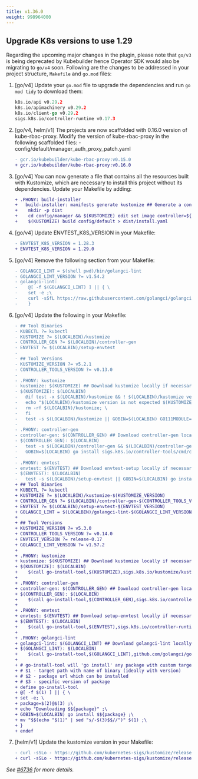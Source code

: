 ```yaml
---
title: v1.36.0
weight: 998964000
---
```


## Upgrade K8s versions to use 1.29

Regarding the upcoming major changes in the plugin, please note that `go/v3` is being deprecated by Kubebuilder hence Operator SDK would also be migrating to `go/v4` soon. Following are the changes to be addressed in your project structure, `Makefile` and `go.mod` files:
1) [go/v4] Update your `go.mod` file to upgrade the dependencies and run `go mod tidy` to download them:
   ```go
   k8s.io/api v0.29.2
   k8s.io/apimachinery v0.29.2
   k8s.io/client-go v0.29.2
   sigs.k8s.io/controller-runtime v0.17.3
   ```
2) [go/v4, helm/v1] The projects are now scaffolded with 0.16.0 version of kube-rbac-proxy. Modify the version of kube-rbac-proxy in the following scaffolded files: - config/default/manager_auth_proxy_patch.yaml     
   ```diff
   - gcr.io/kubebuilder/kube-rbac-proxy:v0.15.0
   + gcr.io/kubebuilder/kube-rbac-proxy:v0.16.0
   ```
3) [go/v4] You can now generate a file that contains all the resources built with Kustomize, which are necessary to install this project without its dependencies. Update your Makefile by adding: 
   ```diff
   + .PHONY: build-installer
   +   build-installer: manifests generate kustomize ## Generate a consolidated YAML with CRDs and deployment.
   +   	mkdir -p dist
   +   	cd config/manager && $(KUSTOMIZE) edit set image controller=${IMG}
   +   	$(KUSTOMIZE) build config/default > dist/install.yaml
   ```
4) [go/v4] Update ENVTEST_K8S_VERSION in your Makefile:
   ```diff
   - ENVTEST_K8S_VERSION = 1.28.3
   + ENVTEST_K8S_VERSION = 1.29.0
   ```
5) [go/v4] Remove the following section from your Makefile:
   ```diff
   - GOLANGCI_LINT = $(shell pwd)/bin/golangci-lint
   - GOLANGCI_LINT_VERSION ?= v1.54.2
   - golangci-lint:
   - 	@[ -f $(GOLANGCI_LINT) ] || { \
   - 	set -e ;\
   - 	curl -sSfL https://raw.githubusercontent.com/golangci/golangci-lint/master/install.sh | sh -s -- -b $(shell dirname $(GOLANGCI_LINT)) $(GOLANGCI_LINT_VERSION) ;\
   - 	}
   ```
6) [go/v4] Update the following in your Makefile:
   ```diff
   - ## Tool Binaries
   - KUBECTL ?= kubectl
   - KUSTOMIZE ?= $(LOCALBIN)/kustomize
   - CONTROLLER_GEN ?= $(LOCALBIN)/controller-gen
   - ENVTEST ?= $(LOCALBIN)/setup-envtest
   - 
   - ## Tool Versions
   - KUSTOMIZE_VERSION ?= v5.2.1
   - CONTROLLER_TOOLS_VERSION ?= v0.13.0
   - 
   - .PHONY: kustomize
   - kustomize: $(KUSTOMIZE) ## Download kustomize locally if necessary. If wrong version is installed, it will be removed before downloading.
   - $(KUSTOMIZE): $(LOCALBIN)
   -   @if test -x $(LOCALBIN)/kustomize && ! $(LOCALBIN)/kustomize version | grep -q $(KUSTOMIZE_VERSION); then \
   -   echo "$(LOCALBIN)/kustomize version is not expected $(KUSTOMIZE_VERSION). Removing it before installing."; \
   -   rm -rf $(LOCALBIN)/kustomize; \
   -   fi
   -   test -s $(LOCALBIN)/kustomize || GOBIN=$(LOCALBIN) GO111MODULE=on go install sigs.k8s.io/kustomize/kustomize/v5@$(KUSTOMIZE_VERSION)
   - 
   - .PHONY: controller-gen
   - controller-gen: $(CONTROLLER_GEN) ## Download controller-gen locally if necessary. If wrong version is installed, it will be overwritten.
   - $(CONTROLLER_GEN): $(LOCALBIN)
   -   test -s $(LOCALBIN)/controller-gen && $(LOCALBIN)/controller-gen --version | grep -q $(CONTROLLER_TOOLS_VERSION) || \
   -   GOBIN=$(LOCALBIN) go install sigs.k8s.io/controller-tools/cmd/controller-gen@$(CONTROLLER_TOOLS_VERSION)
   - 
   - .PHONY: envtest
   - envtest: $(ENVTEST) ## Download envtest-setup locally if necessary.
   - $(ENVTEST): $(LOCALBIN)
   -   test -s $(LOCALBIN)/setup-envtest || GOBIN=$(LOCALBIN) go install sigs.k8s.io/controller-runtime/tools/setup-envtest@latest
   + ## Tool Binaries
   + KUBECTL ?= kubectl
   + KUSTOMIZE ?= $(LOCALBIN)/kustomize-$(KUSTOMIZE_VERSION)
   + CONTROLLER_GEN ?= $(LOCALBIN)/controller-gen-$(CONTROLLER_TOOLS_VERSION)
   + ENVTEST ?= $(LOCALBIN)/setup-envtest-$(ENVTEST_VERSION)
   + GOLANGCI_LINT = $(LOCALBIN)/golangci-lint-$(GOLANGCI_LINT_VERSION)
   + 
   + ## Tool Versions
   + KUSTOMIZE_VERSION ?= v5.3.0
   + CONTROLLER_TOOLS_VERSION ?= v0.14.0
   + ENVTEST_VERSION ?= release-0.17
   + GOLANGCI_LINT_VERSION ?= v1.57.2
   + 
   + .PHONY: kustomize
   + kustomize: $(KUSTOMIZE) ## Download kustomize locally if necessary.
   + $(KUSTOMIZE): $(LOCALBIN)
   + 	$(call go-install-tool,$(KUSTOMIZE),sigs.k8s.io/kustomize/kustomize/v5,$(KUSTOMIZE_VERSION))
   + 
   + .PHONY: controller-gen
   + controller-gen: $(CONTROLLER_GEN) ## Download controller-gen locally if necessary.
   + $(CONTROLLER_GEN): $(LOCALBIN)
   + 	$(call go-install-tool,$(CONTROLLER_GEN),sigs.k8s.io/controller-tools/cmd/controller-gen,$(CONTROLLER_TOOLS_VERSION))
   + 
   + .PHONY: envtest
   + envtest: $(ENVTEST) ## Download setup-envtest locally if necessary.
   + $(ENVTEST): $(LOCALBIN)
   + 	$(call go-install-tool,$(ENVTEST),sigs.k8s.io/controller-runtime/tools/setup-envtest,$(ENVTEST_VERSION))
   + 
   + .PHONY: golangci-lint
   + golangci-lint: $(GOLANGCI_LINT) ## Download golangci-lint locally if necessary.
   + $(GOLANGCI_LINT): $(LOCALBIN)
   + 	$(call go-install-tool,$(GOLANGCI_LINT),github.com/golangci/golangci-lint/cmd/golangci-lint,${GOLANGCI_LINT_VERSION})
   + 
   + # go-install-tool will 'go install' any package with custom target and name of binary, if it doesn't exist
   + # $1 - target path with name of binary (ideally with version)
   + # $2 - package url which can be installed
   + # $3 - specific version of package
   + define go-install-tool
   + @[ -f $(1) ] || { \
   + set -e; \
   + package=$(2)@$(3) ;\
   + echo "Downloading $${package}" ;\
   + GOBIN=$(LOCALBIN) go install $${package} ;\
   + mv "$$(echo "$(1)" | sed "s/-$(3)$$//")" $(1) ;\
   + }
   + endef
   ```
7) [helm/v1] Update the kustomize version in your Makefile:
   ```diff
   - curl -sSLo - https://github.com/kubernetes-sigs/kustomize/releases/download/kustomize/v5.2.1/kustomize_v5.2.1_$(OS)_$(ARCH).tar.gz | \
   + curl -sSLo - https://github.com/kubernetes-sigs/kustomize/releases/download/kustomize/v5.3.0/kustomize_v5.3.0_$(OS)_$(ARCH).tar.gz | \
   ```

_See [#6736](https://github.com/graphitehealth/operator-sdk/pull/6736) for more details._
